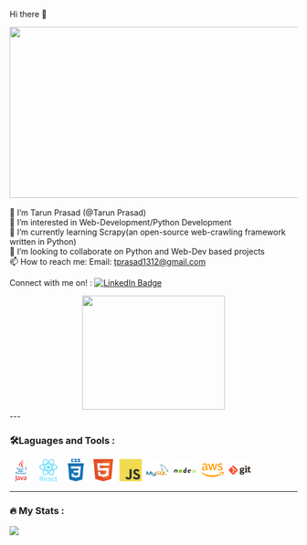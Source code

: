  Hi there 👋
 <div align="center">
  <img src="https://media.giphy.com/media/dWesBcTLavkZuG35MI/giphy.gif" width="800" height="300"/>
</div>

👋 I’m Tarun Prasad (@Tarun Prasad)
<br>
👀 I’m interested in Web-Development/Python Development
<br>
🌱 I’m currently learning Scrapy(an open-source web-crawling framework written in Python)
<br>
🥂 I’m looking to collaborate on Python and Web-Dev based projects
<br>
📫 How to reach me: Email: tprasad1312@gmail.com 

<p> Connect with me on! :
 <a href="https://www.linkedin.com/in/tarun-prasad-bb98b4209">
  <img src="https://badgen.net/badge/LinkedIN/TarunPrasad/cyan" alt="LinkedIn Badge"/>
 </a>
 </p>
 
 <div id="header" align="center">
  <img src="https://media.giphy.com/media/Jz7eUZut4DSl04bz2q/giphy.gif"  height ="200" width="250"/>
</div>
 ---
 
 ### 🛠️Laguages and Tools :
 
 <div>
  <img src="https://github.com/devicons/devicon/blob/master/icons/java/java-original-wordmark.svg" title="Java" alt="Java" width="40" height="40"/>&nbsp;
  <img src="https://github.com/devicons/devicon/blob/master/icons/react/react-original-wordmark.svg" title="React" alt="React" width="40" height="40"/>&nbsp;
  <img src="https://github.com/devicons/devicon/blob/master/icons/css3/css3-plain-wordmark.svg"  title="CSS3" alt="CSS" width="40" height="40"/>&nbsp;
  <img src="https://github.com/devicons/devicon/blob/master/icons/html5/html5-original.svg" title="HTML5" alt="HTML" width="40" height="40"/>&nbsp;
  <img src="https://github.com/devicons/devicon/blob/master/icons/javascript/javascript-original.svg" title="JavaScript" alt="JavaScript" width="40" height="40"/>&nbsp;
  <img src="https://github.com/devicons/devicon/blob/master/icons/mysql/mysql-original-wordmark.svg" title="MySQL"  alt="MySQL" width="40" height="40"/>&nbsp;
  <img src="https://github.com/devicons/devicon/blob/master/icons/nodejs/nodejs-original-wordmark.svg" title="NodeJS" alt="NodeJS" width="40" height="40"/>&nbsp;
  <img src="https://github.com/devicons/devicon/blob/master/icons/amazonwebservices/amazonwebservices-plain-wordmark.svg" title="AWS" alt="AWS" width="40" height="40"/>&nbsp;
  <img src="https://github.com/devicons/devicon/blob/master/icons/git/git-original-wordmark.svg" title="Git" **alt="Git" width="40" height="40"/>
</div>

---

### :fire: My Stats :
<style>{
 .center {
  display: block;
  margin-left: auto;
  margin-right: auto;
  width: 50%;
}
 }
</style>

<div class ="center">
 <img src="https://github-readme-streak-stats.herokuapp.com?user=Tx711&theme=dark&date_format=M%20j%5B%2C%20Y%5D&mode=weekly">
 </div>
